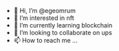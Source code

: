 - 👋 Hi, I’m @egeomrum
- 👀 I’m interested in nft
- 🌱 I’m currently learning blockchain
- 💞️ I’m looking to collaborate on ups
- 📫 How to reach me ...

<!---
egeomrum/egeomrum is a ✨ special ✨ repository because its `README.md` (this file) appears on your GitHub profile.
You can click the Preview link to take a look at your changes.
--->

